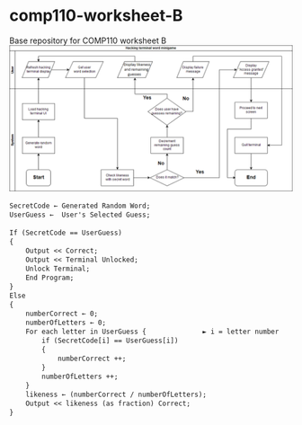 # comp110-worksheet-B
Base repository for COMP110 worksheet B
![FlowChart](Flowchart.png)
```
SecretCode ← Generated Random Word;
UserGuess ←  User's Selected Guess;

If (SecretCode == UserGuess)
{
	Output << Correct;
	Output << Terminal Unlocked;
	Unlock Terminal;
	End Program;
}
Else
{
	numberCorrect ← 0;
	numberOfLetters ← 0;
	For each letter in UserGuess { 				► i = letter number
		if (SecretCode[i] == UserGuess[i])
		{
			numberCorrect ++;
		}
		numberOfLetters ++;
	}
	likeness ← (numberCorrect / numberOfLetters);
	Output << likeness (as fraction) Correct; 
}
```
